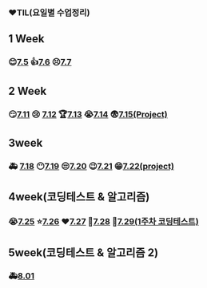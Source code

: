 ### ❤TIL(요일별 수업정리)

## 1 Week

### 😊[7.5](./1week/7.5/table.md)             👍[7.6](./1week/7.6/table.md)           😣[7.7](./1week/7.7/7.7_Theory.md)



## 2 Week

### 😏[7.11](./2week/7.11_Theory.md)         😢 [7.12](./2week/7.12_Theory.md)        🏆[7.13](./2week/7.13_Theory.md)      😭[7.14](./2week/7.14_Theory.md)     😨[7.15(Project)](https://github.com/kdt-hphk/01-PJT-01/tree/master/2회차/이수영)



## 3week

### 🚑 [7.18](./3week/7.18_Theory.md)      😶[7.19](./3week/7.19_Theory.md)         😒[7.20](./3week/7.20_Theory.md)        😉[7.21](./3week/7.21_Theory.md)    😁[7.22(project)](https://github.com/suyoung049/01-PJT-02/tree/main/2회차/이수영)



## 4week(코딩테스트 & 알고리즘)

### 😭[7.25](https://github.com/suyoung049/01-ALGORITHM/tree/master/2회차/이수영/20220725)     ⭐[7.26](https://github.com/suyoung049/01-ALGORITHM/tree/master/2회차/이수영/20220726)    ❤[7.27](https://github.com/suyoung049/01-ALGORITHM/tree/master/2회차/이수영/20220727)     💪[7.28](https://github.com/suyoung049/01-ALGORITHM/tree/master/2회차/이수영/20220728)  👏[7.29(1주차 코딩테스트)](https://github.com/suyoung049/01-PJT-03/tree/master/2회차/이수영)



## 5week(코딩테스트 & 알고리즘 2)

### 🚑[8.01](https://github.com/suyoung049/01-ALGORITHM/tree/master/2회차/이수영/20220801)
